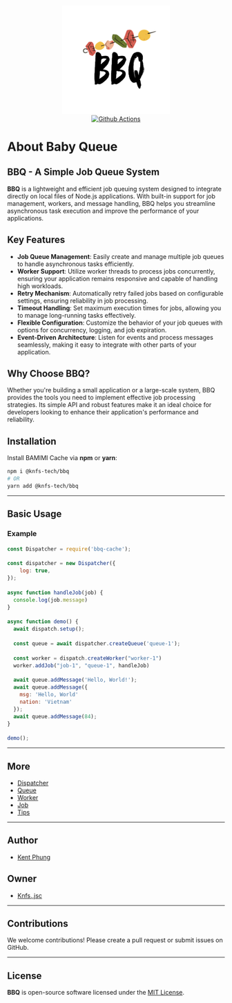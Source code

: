 <p align="center">
  <img width="250" src="https://github.com/knfs-library/bbq/blob/master/docs/images/logo.png?raw=true">
  <br>
	<a href="https://github.com/knfs-library/bbq/actions/workflows/unit-test.yml" alt="github">
	<img src="https://github.com/knfs-library/bbq/actions/workflows/unit-test.yml/badge.svg" alt="Github Actions" />
	</a>
</p>

# About **Baby Queue**

## BBQ - A Simple Job Queue System

**BBQ** is a lightweight and efficient job queuing system designed to integrate directly on local files of Node.js applications. With built-in support for job management, workers, and message handling, BBQ helps you streamline asynchronous task execution and improve the performance of your applications.

## Key Features

- **Job Queue Management**: Easily create and manage multiple job queues to handle asynchronous tasks efficiently.
- **Worker Support**: Utilize worker threads to process jobs concurrently, ensuring your application remains responsive and capable of handling high workloads.
- **Retry Mechanism**: Automatically retry failed jobs based on configurable settings, ensuring reliability in job processing.
- **Timeout Handling**: Set maximum execution times for jobs, allowing you to manage long-running tasks effectively.
- **Flexible Configuration**: Customize the behavior of your job queues with options for concurrency, logging, and job expiration.
- **Event-Driven Architecture**: Listen for events and process messages seamlessly, making it easy to integrate with other parts of your application.

## Why Choose BBQ?

Whether you're building a small application or a large-scale system, BBQ provides the tools you need to implement effective job processing strategies. Its simple API and robust features make it an ideal choice for developers looking to enhance their application's performance and reliability.


## Installation

Install BAMIMI Cache via **npm** or **yarn**:

```bash
npm i @knfs-tech/bbq
# OR
yarn add @knfs-tech/bbq
```

---

## Basic Usage

### Example

```javascript
const Dispatcher = require('bbq-cache');

const dispatcher = new Dispatcher({
    log: true,
});

async function handleJob(job) {
  console.log(job.message)
}

async function demo() {
  await dispatch.setup();

  const queue = await dispatcher.createQueue('queue-1');

  const worker = dispatch.createWorker("worker-1")
  worker.addJob("job-1", "queue-1", handleJob)

  await queue.addMessage('Hello, World!');
  await queue.addMessage({
    msg: 'Hello, World'
    nation: 'Vietnam'
  });
  await queue.addMessage(84);
}

demo();
```

---
## More
* [Dispatcher](https://github.com/knfs-library/bbq/blob/master/docs/DISPATCHER.md)
* [Queue](https://github.com/knfs-library/bbq/blob/master/docs/QUEUE.md)
* [Worker](https://github.com/knfs-library/bbq/blob/master/docs/WORKER.md)
* [Job](https://github.com/knfs-library/bbq/blob/master/docs/JOB.md)
* [Tips](https://github.com/knfs-library/bbq/blob/master/docs/TIP.md)
---

## Author
* [Kent Phung](https://github.com/khapu2906)
  
## Owner
* [Knfs.,jsc](https://github.com/knfs-library)

---
## Contributions

We welcome contributions! Please create a pull request or submit issues on GitHub.

---

## License

**BBQ** is open-source software licensed under the [MIT License](LICENSE).